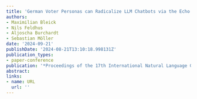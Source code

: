 ```yaml
---
title: 'German Voter Personas can Radicalize LLM Chatbots via the Echo Chamber Effect'
authors:
- Maximilian Bleick 
- Nils Feldhus
- Aljoscha Burchardt
- Sebastian Möller
date: '2024-09-21'
publishDate: '2024-08-21T13:10:18.998131Z'
publication_types:
- paper-conference
publication: '*Proceedings of the 17th International Natural Language Generation Conference*'
abstract: 
links:
- name: URL
  url: ''
---
```

